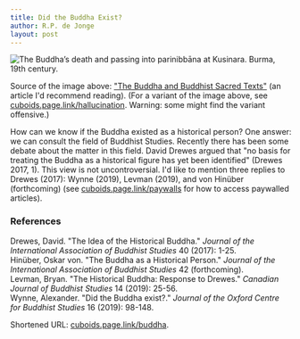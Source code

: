 ```yaml
---
title: Did the Buddha Exist?
author: R.P. de Jonge
layout: post
---
```


<span class="image left"><img src="{{ 'assets/images/death-of-buddha.jpg' | relative_url }}" alt="The Buddha’s death and passing into parinibbāna at Kusinara. Burma, 19th century." /></span>

<p>Source of the image above: <a href="https://www.bl.uk/sacred-texts/articles/the-buddha-and-buddhist-sacred-texts">"The Buddha and Buddhist Sacred Texts"</a> (an article I'd recommend reading). (For a variant of the image above, see <a href="https://cuboids.page.link/hallucination">cuboids.page.link/hallucination</a>. Warning: some might find the variant offensive.) </p>

<p>How can we know if the Buddha existed as a historical person? One answer: we can consult the field of Buddhist Studies.
Recently there has been some debate about the matter in this field. David Drewes argued that "no basis for treating the Buddha as a historical figure has yet been identified" (Drewes 2017, 1). This view is not uncontroversial. I'd like to mention three replies to Drewes (2017): Wynne (2019), Levman (2019), and von Hinüber (forthcoming) (see <a href="https://cuboids.page.link/paywalls">cuboids.page.link/paywalls</a> for how to access paywalled articles).

<h3>References</h3>
<p>Drewes, David. "The Idea of the Historical Buddha." <i>Journal of the International Association of Buddhist Studies</i> 40 (2017): 1-25.<br>
Hinüber, Oskar von. "The Buddha as a Historical Person." <i>Journal of the International Association of Buddhist Studies</i> 42 (forthcoming).<br>
Levman, Bryan. "The Historical Buddha: Response to Drewes." <i>Canadian Journal of Buddhist Studies</i> 14 (2019): 25-56.<br>
Wynne, Alexander. "Did the Buddha exist?." <i>Journal of the Oxford Centre for Buddhist Studies</i> 16 (2019): 98-148.</p>

<p>Shortened URL: <a href="https://cuboids.page.link/buddha">cuboids.page.link/buddha</a>.</p>
